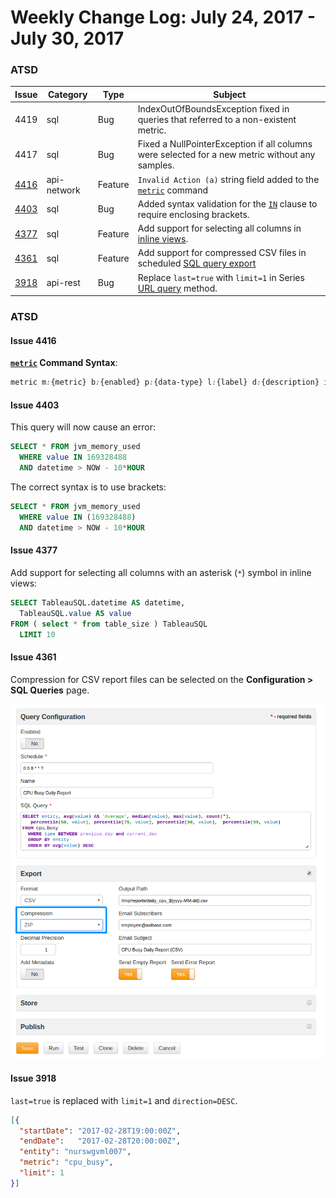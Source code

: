 Weekly Change Log: July 24, 2017 - July 30, 2017
==================================================

### ATSD

| Issue| Category    | Type    | Subject              |
|------|-------------|---------|----------------------|
| 4419 | sql | Bug | IndexOutOfBoundsException fixed in queries that referred to a non-existent metric. |
| 4417 | sql | Bug | Fixed a NullPointerException if all columns were selected for a new metric without any samples. |
| [4416](#Issue-4416) | api-network | Feature | `Invalid Action (a)` string field added to the [`metric`](../../api/network/metric.md#metric-command) command
| [4403](#Issue-4403) | sql | Bug | Added syntax validation for the [`IN`](../../sql#where-clause) clause to require enclosing brackets. |
| [4377](#Issue-4377) | sql | Feature | Add support for selecting all columns in [inline views](../../sql#inline-views). |
| [4361](#Issue-4361) | sql | Feature | Add support for compressed CSV files in scheduled [SQL query export](../../sql/scheduled-sql.md) |
| [3918](#Issue-3918) | api-rest | Bug | Replace `last=true` with `limit=1` in Series [URL query](../../api/data/series/url-query.md) method. |

### ATSD

#### Issue 4416

**[`metric`](../../api/network/metric.md#metric-command) Command Syntax**:

```css
metric m:{metric} b:{enabled} p:{data-type} l:{label} d:{description} i:{interpolate} u:{units} f:{filter} z:{timezone} v:{versioning} a:{invalid_action} min:{minimum_value} max:{maximum_value} t:{tag-1}={text} t:{tag-2}={text}
```

#### Issue 4403

This query will now cause an error:

```sql
SELECT * FROM jvm_memory_used 
  WHERE value IN 169328488 
  AND datetime > NOW - 10*HOUR
```

The correct syntax is to use brackets:

```sql
SELECT * FROM jvm_memory_used 
  WHERE value IN (169328488) 
  AND datetime > NOW - 10*HOUR
```

#### Issue 4377

Add support for selecting all columns with an asterisk (`*`) symbol in inline views:

```sql
SELECT TableauSQL.datetime AS datetime,     
  TableauSQL.value AS value 
FROM ( select * from table_size ) TableauSQL 
  LIMIT 10
```

#### Issue 4361

Compression for CSV report files can be selected on the **Configuration > SQL Queries** page.

![](Images/4361.png)

#### Issue 3918

 `last=true` is replaced with `limit=1` and `direction=DESC`.

```json
[{
  "startDate": "2017-02-28T19:00:00Z",
  "endDate":   "2017-02-28T20:00:00Z",
  "entity": "nurswgvml007",
  "metric": "cpu_busy",
  "limit": 1
}]
```
